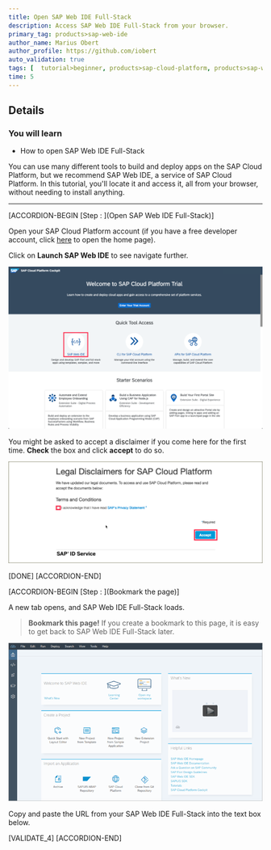 ```yaml
---
title: Open SAP Web IDE Full-Stack
description: Access SAP Web IDE Full-Stack from your browser.
primary_tag: products>sap-web-ide
author_name: Marius Obert
author_profile: https://github.com/iobert
auto_validation: true
tags: [  tutorial>beginner, products>sap-cloud-platform, products>sap-web-ide  ]
time: 5
---
```


## Details
### You will learn
  - How to open SAP Web IDE Full-Stack

You can use many different tools to build and deploy apps on the SAP Cloud Platform, but we recommend SAP Web IDE, a service of SAP Cloud Platform. In this tutorial, you'll locate it and access it, all from your browser, without needing to install anything.

---


[ACCORDION-BEGIN [Step : ](Open SAP Web IDE Full-Stack)]



Open your SAP Cloud Platform account (if you have a free developer account, click [here](https://cockpit.hanatrial.ondemand.com/) to open the home page).

 Click on **Launch SAP Web IDE** to see navigate further.

![open webide](./open-webide.png)

You might be asked to accept a disclaimer if you come here for the first time. **Check** the box and click **accept** to do so.

![disclaimer](./disclaimer.png)


[DONE]
[ACCORDION-END]

[ACCORDION-BEGIN [Step : ](Bookmark the page)]

A new tab opens, and SAP Web IDE Full-Stack loads.

>**Bookmark this page!**  If you create a bookmark to this page, it is easy to get back to SAP Web IDE Full-Stack later.

![SAP Cloud Platform Console - services button](./web_ide_start_screen.png)


Copy and paste the URL from your SAP Web IDE Full-Stack into the text box below.

[VALIDATE_4]
[ACCORDION-END]
